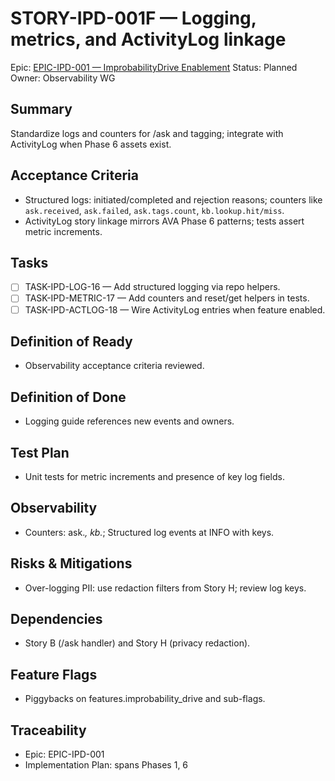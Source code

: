# STORY-IPD-001F — Logging, metrics, and ActivityLog linkage

Epic: [EPIC-IPD-001 — ImprobabilityDrive Enablement](/docs/implementation/epics/EPIC-IPD-001-improbability-drive.md)
Status: Planned
Owner: Observability WG

## Summary
Standardize logs and counters for /ask and tagging; integrate with ActivityLog when Phase 6 assets exist.

## Acceptance Criteria
- Structured logs: initiated/completed and rejection reasons; counters like `ask.received`, `ask.failed`, `ask.tags.count`, `kb.lookup.hit/miss`.
- ActivityLog story linkage mirrors AVA Phase 6 patterns; tests assert metric increments.

## Tasks
- [ ] TASK-IPD-LOG-16 — Add structured logging via repo helpers.
- [ ] TASK-IPD-METRIC-17 — Add counters and reset/get helpers in tests.
- [ ] TASK-IPD-ACTLOG-18 — Wire ActivityLog entries when feature enabled.

## Definition of Ready
- Observability acceptance criteria reviewed.

## Definition of Done
- Logging guide references new events and owners.

## Test Plan
- Unit tests for metric increments and presence of key log fields.

## Observability
- Counters: ask.*, kb.*; Structured log events at INFO with keys.

## Risks & Mitigations
- Over-logging PII: use redaction filters from Story H; review log keys.

## Dependencies
- Story B (/ask handler) and Story H (privacy redaction).

## Feature Flags
- Piggybacks on features.improbability_drive and sub-flags.

## Traceability
- Epic: EPIC-IPD-001
- Implementation Plan: spans Phases 1, 6
